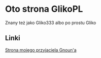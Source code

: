 # Oto strona GlikoPL

Znany też jako Gliko333 albo po prostu Gliko

## Linki

[Strona mojego przyjaciela Gnoun'a](https://gnoun.net/)
